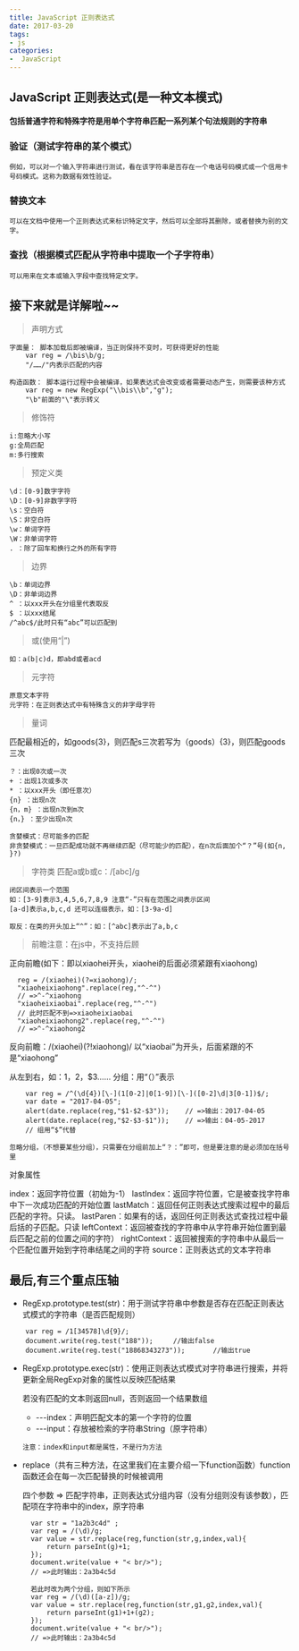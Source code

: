 ```yaml
---
title: JavaScript 正则表达式
date: 2017-03-20
tags:
- js
categories:
-  JavaScript
---
```

## JavaScript 正则表达式(是一种文本模式)

**包括普通字符和特殊字符是用单个字符串匹配一系列某个句法规则的字符串**

### 验证（测试字符串的某个模式）

    例如，可以对一个输入字符串进行测试，看在该字符串是否存在一个电话号码模式或一个信用卡号码模式。这称为数据有效性验证。 

### 替换文本

    可以在文档中使用一个正则表达式来标识特定文字，然后可以全部将其删除，或者替换为别的文字。

### 查找（根据模式匹配从字符串中提取一个子字符串）

    可以用来在文本或输入字段中查找特定文字。

## 接下来就是详解啦~~

> 声明方式
    
    字面量： 脚本加载后即被编译，当正则保持不变时，可获得更好的性能
        var reg = /\bis\b/g;
        "/……/"内表示匹配的内容
    
    构造函数： 脚本运行过程中会被编译，如果表达式会改变或者需要动态产生，则需要该种方式
        var reg = new RegExp("\\bis\\b","g");
        "\b"前面的"\"表示转义 

> 修饰符
    
    i:忽略大小写
    g:全局匹配
    m:多行搜索
    
> 预定义类
    
    \d：[0-9]数字字符
    \D：[0-9]非数字字符
    \s：空白符
    \S：非空白符
    \w：单词字符
    \W：非单词字符
    . ：除了回车和换行之外的所有字符
    

> 边界
    
    \b：单词边界
    \D：非单词边界
    ^ ：以xxx开头在分组里代表取反
    $ ：以xxx结尾
    /^abc$/此时只有“abc”可以匹配到
    

> 或(使用“|”)

    如：a(b|c)d，即abd或者acd

> 元字符
    
    原意文本字符
    元字符：在正则表达式中有特殊含义的非字母字符
    

> 量词

  匹配最相近的，如goods{3}，则匹配s三次若写为（goods）{3}，则匹配goods三次
    
    ？：出现0次或一次
    + ：出现1次或多次
    * ：以xxx开头（即任意次）
    {n} ：出现n次
    {n，m} ：出现n次到m次
    {n，} ：至少出现n次 
    
    贪婪模式：尽可能多的匹配
    非贪婪模式：一旦匹配成功就不再继续匹配（尽可能少的匹配），在n次后面加个“？”号(如{n, }?)


> 字符类
    匹配a或b或c：/[abc]/g
    
    闭区间表示一个范围
    如：[3-9]表示3,4,5,6,7,8,9 注意“-”只有在范围之间表示区间
    [a-d]表示a,b,c,d 还可以连缀表示，如：[3-9a-d]
             
    取反：在类的开头加上“^”：如：[^abc]表示出了a,b,c
    

> 前瞻注意：在js中，不支持后顾
    
  正向前瞻(如下：即以xiaohei开头，xiaohei的后面必须紧跟有xiaohong)
  ```javascript:;
    reg = /(xiaohei)(?=xiaohong)/;
    "xiaoheixiaohong".replace(reg,"^-^")
    // =>^-^xiaohong
    "xiaoheixiaobai".replace(reg,"^-^")
    // 此时匹配不到=>xiaoheixiaobai
    "xiaoheixiaohong2".replace(reg,"^-^")
    // =>^-^xiaohong2
  ```
  
  反向前瞻：/(xiaohei)(?!xiaohong)/
      以“xiaobai”为开头，后面紧跟的不是“xiaohong”

从左到右，如：$1，$2，$3……
分组：用“（）”表示
```javascript:;
    var reg = /^(\d{4})[\-](1[0-2]|0[1-9])[\-]([0-2]\d|3[0-1])$/;
    var date = "2017-04-05";
    alert(date.replace(reg,"$1-$2-$3"));    // =>输出：2017-04-05
    alert(date.replace(reg,"$2-$3-$1"));    // =>输出：04-05-2017
    // 组用“$”代替
```
    忽略分组，（不想要某些分组），只需要在分组前加上“？：”即可，但是要注意的是必须加在括号里

对象属性
    
index：返回字符位置（初始为-1）
lastIndex：返回字符位置，它是被查找字符串中下一次成功匹配的开始位置
lastMatch：返回任何正则表达式搜索过程中的最后匹配的字符。只读。
lastParen：如果有的话，返回任何正则表达式查找过程中最后括的子匹配。只读
leftContext：返回被查找的字符串中从字符串开始位置到最后匹配之前的位置之间的字符）
rightContext：返回被搜索的字符串中从最后一个匹配位置开始到字符串结尾之间的字符
source：正则表达式的文本字符串
    

## 最后,有三个重点压轴

+ RegExp.prototype.test(str)：用于测试字符串中参数是否存在匹配正则表达式模式的字符串（是否匹配规则）
```javascript:;
    var reg = /1[34578]\d{9}/;
    document.write(reg.test("188"));     //输出false
    document.write(reg.test("18868343273"));       //输出true
```

+ RegExp.prototype.exec(str)：使用正则表达式模式对字符串进行搜索，并将更新全局RegExp对象的属性以反映匹配结果

  若没有匹配的文本则返回null，否则返回一个结果数组

  + ---index：声明匹配文本的第一个字符的位置
  + ---input：存放被检索的字符串String（原字符串）

  `注意：index和input都是属性，不是行为方法`
    
+ replace（共有三种方法，在这里我们在主要介绍一下function函数）function函数还会在每一次匹配替换的时候被调用
    
  四个参数 => 匹配字符串，正则表达式分组内容（没有分组则没有该参数），匹配项在字符串中的index，原字符串

  ```javascript:;
    var str = "1a2b3c4d" ;
    var reg = /(\d)/g;
    var value = str.replace(reg,function(str,g,index,val){
        return parseInt(g)+1;
    });
    document.write(value + "< br/>");
    // =>此时输出：2a3b4c5d
    
    若此时改为两个分组，则如下所示
    var reg = /(\d)([a-z])/g;
    var value = str.replace(reg,function(str,g1,g2,index,val){
        return parseInt(g1)+1+(g2);
    });
    document.write(value + "< br/>");
    // =>此时输出：2a3b4c5d
  ```
